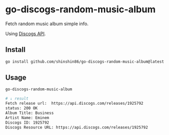 # go-discogs-random-music-album

Fetch random music album simple info.

Using [Discogs API](https://www.discogs.com/developers).



## Install

```bash
go install github.com/shinshin86/go-discogs-random-music-album@latest
```



## Usage

```bash
go-discogs-random-music-album

# ↓ result
Fetch release url:  https://api.discogs.com/releases/1925792
status: 200 OK
Album Title: Business
Artist Name: Eminem
Discogs ID: 1925792
Discogs Resource URL: https://api.discogs.com/releases/1925792
```

